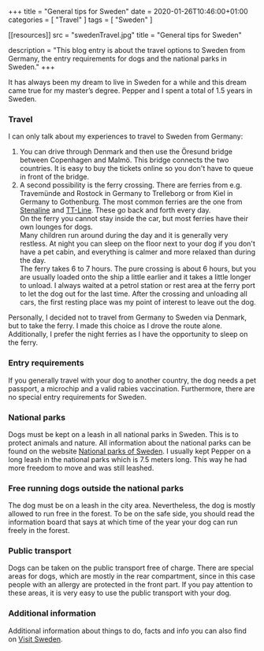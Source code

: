 +++
title =  "General tips for Sweden"
date = 2020-01-26T10:46:00+01:00
categories = [
    "Travel"
]
tags = [
    "Sweden"
]

[[resources]]
  src = "swedenTravel.jpg"
  title = "General tips for Sweden"

description = "This blog entry is about the travel options to Sweden from Germany, the entry requirements for dogs and the national parks in Sweden."
+++

It has always been my dream to live in Sweden for a while and this dream came true for my master’s degree. Pepper and I spent a total of 1.5 years in Sweden.


### Travel
I can only talk about my experiences to travel to Sweden from Germany:
1. You can drive through Denmark and then use the Öresund bridge between Copenhagen and Malmö. This bridge connects the two countries. It is easy to buy the tickets online so you don't have to queue in front of the bridge.
2. A second possibility is the ferry crossing. There are ferries from e.g. Travemünde and Rostock in Germany to Trelleborg or from Kiel in Germany to Gothenburg. The most common ferries are the one from [Stenaline](https://www.stenaline.com/) and [TT-Line](https://www.ttline.com/en/passengers/). These go back and forth every day.  
On the ferry you cannot stay inside the car, but most ferries have their own lounges for dogs.  
Many children run around during the day and it is generally very restless. At night you can sleep on the floor next to your dog if you don't have a pet cabin, and everything is calmer and more relaxed than during the day.  
The ferry takes 6 to 7 hours. The pure crossing is about 6 hours, but you are usually loaded onto the ship a little earlier and it takes a little longer to unload. I always waited at a petrol station or rest area at the ferry port to let the dog out for the last time. After the crossing and unloading all cars, the first resting place was my point of interest to leave out the dog.

Personally, I decided not to travel from Germany to Sweden via Denmark, but to take the ferry. I made this choice as I drove the route alone. Additionally, I prefer the night ferries as I have the opportunity to sleep on the ferry.


### Entry requirements
If you generally travel with your dog to another country, the dog needs a pet passport, a microchip and a valid rabies vaccination. Furthermore, there are no special entry requirements for Sweden.


### National parks
Dogs must be kept on a leash in all national parks in Sweden. This is to protect animals and nature. All information about the national parks can be found on the website [National parks of Sweden](http://www.nationalparksofsweden.se/).
I usually kept Pepper on a long leash in the national parks which is 7.5 meters long. This way he had more freedom to move and was still leashed.


### Free running dogs outside the national parks
The dog must be on a leash in the city area. Nevertheless, the dog is mostly allowed to run free in the forest. To be on the safe side, you should read the information board that says at which time of the year your dog can run freely in the forest.


### Public transport
Dogs can be taken on the public transport free of charge. There are special areas for dogs, which are mostly in the rear compartment, since in this case people with an allergy are protected in the front part. If you pay attention to these areas, it is very easy to use the public transport with your dog.


### Additional information
Additional information about things to do, facts and info you can also find on [Visit Sweden](https://visitsweden.com/).
